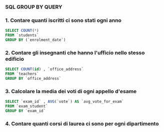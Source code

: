 ### SQL GROUP BY QUERY ###

###  1. Contare quanti iscritti ci sono stati ogni anno  ###

```SQL
SELECT COUNT(*)
FROM `students`
GROUP BY (`enrolment_date`)
```
###  2. Contare gli insegnanti che hanno l'ufficio nello stesso edificio  ###

```SQL
SELECT COUNT(id) , `office_address`
FROM `teachers`
GROUP BY `office_address` 
```
###  3. Calcolare la media dei voti di ogni appello d'esame  ###

```SQL
SELECT `exam_id` , AVG(`vote`) AS `avg_vote_for_exam` 
FROM `exam_student`
GROUP BY `exam_id`
```
###  4. Contare quanti corsi di laurea ci sono per ogni dipartimento  ###